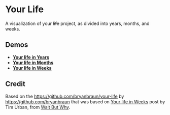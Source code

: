 # Your Life

A visualization of your ~~life~~ project, as divided into years, months, and weeks.

## Demos
 - **[Your life in Years](https://rfdiaz.github.io/your-life/years.html)**
 - **[Your life in Months](https://bryanbraun.github.io/your-life/months.html)**
 - **[Your life in Weeks](https://bryanbraun.github.io/your-life/weeks.html)**

## Credit
Based on the https://github.com/bryanbraun/your-life by https://github.com/bryanbraun
that was based on [Your life in Weeks](http://waitbutwhy.com/2014/05/life-weeks.html) post by Tim Urban, from [Wait But Why](http://waitbutwhy.com/).

